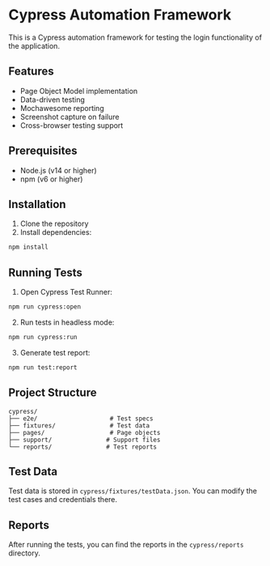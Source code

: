# Cypress Automation Framework

This is a Cypress automation framework for testing the login functionality of the application.

## Features

- Page Object Model implementation
- Data-driven testing
- Mochawesome reporting
- Screenshot capture on failure
- Cross-browser testing support

## Prerequisites

- Node.js (v14 or higher)
- npm (v6 or higher)

## Installation

1. Clone the repository
2. Install dependencies:
```bash
npm install
```

## Running Tests

1. Open Cypress Test Runner:
```bash
npm run cypress:open
```

2. Run tests in headless mode:
```bash
npm run cypress:run
```

3. Generate test report:
```bash
npm run test:report
```

## Project Structure

```
cypress/
├── e2e/                    # Test specs
├── fixtures/               # Test data
├── pages/                  # Page objects
├── support/               # Support files
└── reports/               # Test reports
```

## Test Data

Test data is stored in `cypress/fixtures/testData.json`. You can modify the test cases and credentials there.

## Reports

After running the tests, you can find the reports in the `cypress/reports` directory. 